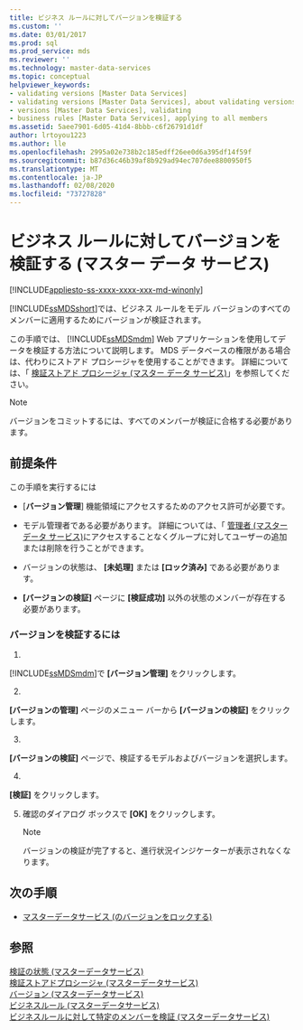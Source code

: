 ```yaml
---
title: ビジネス ルールに対してバージョンを検証する
ms.custom: ''
ms.date: 03/01/2017
ms.prod: sql
ms.prod_service: mds
ms.reviewer: ''
ms.technology: master-data-services
ms.topic: conceptual
helpviewer_keywords:
- validating versions [Master Data Services]
- validating versions [Master Data Services], about validating versions
- versions [Master Data Services], validating
- business rules [Master Data Services], applying to all members
ms.assetid: 5aee7901-6d05-41d4-8bbb-c6f26791d1df
author: lrtoyou1223
ms.author: lle
ms.openlocfilehash: 2995a02e738b2c185edff26ee0d6a395df14f59f
ms.sourcegitcommit: b87d36c46b39af8b929ad94ec707dee8800950f5
ms.translationtype: MT
ms.contentlocale: ja-JP
ms.lasthandoff: 02/08/2020
ms.locfileid: "73727828"
---
```

# <a name="validate-a-version-against-business-rules-master-data-services"></a>ビジネス ルールに対してバージョンを検証する (マスター データ サービス)

[!INCLUDE[appliesto-ss-xxxx-xxxx-xxx-md-winonly](../includes/appliesto-ss-xxxx-xxxx-xxx-md-winonly.md)]

  
  [!INCLUDE[ssMDSshort](../includes/ssmdsshort-md.md)]では、ビジネス ルールをモデル バージョンのすべてのメンバーに適用するためにバージョンが検証されます。  
  
 この手順では、 [!INCLUDE[ssMDSmdm](../includes/ssmdsmdm-md.md)] Web アプリケーションを使用してデータを検証する方法について説明します。 MDS データベースの権限がある場合は、代わりにストアド プロシージャを使用することができます。 詳細については、「 [検証ストアド プロシージャ (マスター データ サービス)](../master-data-services/validation-stored-procedure-master-data-services.md)」を参照してください。  
  
> [!NOTE]  
>  バージョンをコミットするには、すべてのメンバーが検証に合格する必要があります。  
  
## <a name="prerequisites"></a>前提条件  
 この手順を実行するには  
  
-   [**バージョン管理**] 機能領域にアクセスするためのアクセス許可が必要です。  
  
-   モデル管理者である必要があります。 詳細については、「 [管理者 (マスター データ サービス)](../master-data-services/administrators-master-data-services.md)にアクセスすることなくグループに対してユーザーの追加または削除を行うことができます。  
  
-   バージョンの状態は、 **[未処理]** または **[ロック済み]** である必要があります。  
  
-   
  **[バージョンの検証]** ページに **[検証成功]** 以外の状態のメンバーが存在する必要があります。  
  
### <a name="to-validate-a-version"></a>バージョンを検証するには  
  
1.  
  [!INCLUDE[ssMDSmdm](../includes/ssmdsmdm-md.md)]で **[バージョン管理]** をクリックします。  
  
2.  
  **[バージョンの管理]** ページのメニュー バーから **[バージョンの検証]** をクリックします。  
  
3.  
  **[バージョンの検証]** ページで、検証するモデルおよびバージョンを選択します。  
  
4.  
  **[検証]** をクリックします。  
  
5.  確認のダイアログ ボックスで **[OK]** をクリックします。  
  
    > [!NOTE]  
    >  バージョンの検証が完了すると、進行状況インジケーターが表示されなくなります。  
  
## <a name="next-steps"></a>次の手順  
  
-   [マスターデータサービス &#40;のバージョンをロックする&#41;](../master-data-services/lock-a-version-master-data-services.md)  
  
## <a name="see-also"></a>参照  
 [検証の状態 &#40;マスターデータサービス&#41;](../master-data-services/validation-statuses-master-data-services.md)   
 [検証ストアドプロシージャ &#40;マスターデータサービス&#41;](../master-data-services/validation-stored-procedure-master-data-services.md)   
 [バージョン &#40;マスターデータサービス&#41;](../master-data-services/versions-master-data-services.md)   
 [ビジネスルール &#40;マスターデータサービス&#41;](../master-data-services/business-rules-master-data-services.md)   
 [ビジネスルールに対して特定のメンバーを検証 &#40;マスターデータサービス&#41;](../master-data-services/validate-specific-members-against-business-rules-master-data-services.md)  
  
  

